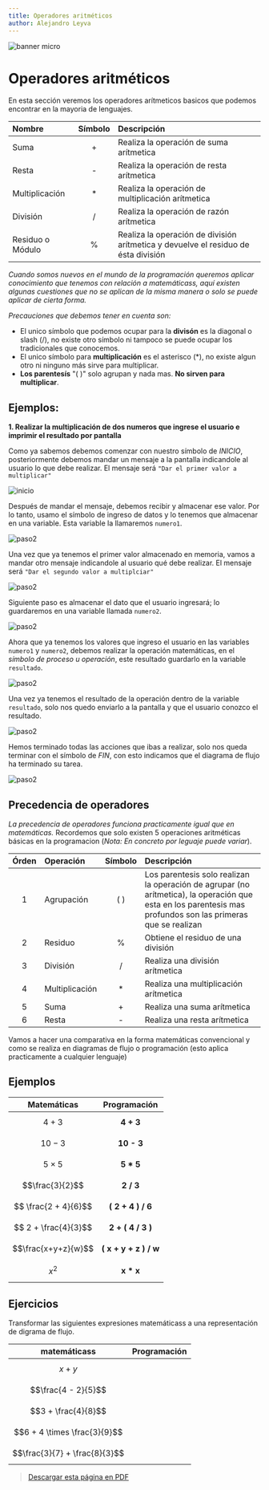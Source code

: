 ```yaml
---
title: Operadores aritméticos
author: Alejandro Leyva
---
```


![banner micro](https://www.alejandro-leyva.com/micro-21/web/imgs/banner.png)

# Operadores aritméticos

En esta sección veremos los operadores arítmeticos basicos que podemos encontrar en la mayoria de lenguajes.

Nombre | Símbolo | Descripción
:-|:-:|:-
Suma| + | Realiza la operación de suma arítmetica
Resta| - | Realiza la operación de resta arítmetica
Multiplicación| * | Realiza la operación de multiplicación arítmetica
División| / | Realiza la operación de razón arítmetica
Residuo o Módulo| % | Realiza la operación de división arítmetica y devuelve el residuo de ésta división

*Cuando somos nuevos en el mundo de la programación queremos aplicar conocimiento que tenemos con relación a matemáticass, aquí existen algunas cuestiones que no se aplican de la misma manera o solo se puede aplicar de cierta forma.*

*Precauciones que debemos tener en cuenta son:*

- El unico símbolo que podemos ocupar para la **divisón** es la diagonal o slash (/), no existe otro símbolo ni tampoco se puede ocupar los tradicionales que conocemos.
- El unico símbolo para **multiplicación** es el asterisco (\*), no existe algun otro ni ninguno más sirve para multiplicar.
- **Los parentesís** "( )" solo agrupan y nada mas. **No sirven para multiplicar**. 

## Ejemplos:

**1. Realizar la multiplicación de dos numeros que ingrese el usuario e imprimir el resultado por pantalla**

Como ya sabemos debemos comenzar con nuestro símbolo de *INICIO*, posteriormente debemos mandar un mensaje a la pantalla indicandole al usuario lo que debe realizar. El mensaje será `"Dar el primer valor a multiplicar"`

![inicio](./img/e3_p2.png)

Después de mandar el mensaje, debemos recibir y almacenar ese valor. Por lo tanto, usamo el símbolo de ingreso de datos y lo tenemos que almacenar en una variable. Esta variable la llamaremos `numero1`.

![paso2](./img/e3_p3.png)

Una vez que ya tenemos el primer valor almacenado en memoria, vamos a mandar otro mensaje indicandole al usuario qué debe realizar. El mensaje será `"Dar el segundo valor a multiplciar"`

![paso2](./img/e3_p4.png)

Siguiente paso es almacenar el dato que el usuario ingresará; lo guardaremos en una variable llamada `numero2`.

![paso2](./img/e3_p5.png)

Ahora que ya tenemos los valores que ingreso el usuario en las variables `numero1` y `numero2`, debemos realizar la operación matemáticas, en el *símbolo de proceso u operación*, este resultado guardarlo en la variable `resultado`.

![paso2](./img/e3_p6.png)

Una vez ya tenemos el resultado de la operación dentro de la variable `resultado`, solo nos quedo enviarlo a la pantalla y que el usuario conozco el resultado.

![paso2](./img/e3_p7.png)

Hemos terminado todas las acciones que ibas a realizar, solo nos queda terminar con el símbolo de *FIN*, con esto indicamos que el diagrama de flujo ha terminado su tarea.

![paso2](./img/e3_p8.png)

## Precedencia de operadores

*La precedencia de operadores funciona practicamente igual que en matemáticas.* Recordemos que solo existen 5 operaciones aritméticas básicas en la programacion (*Nota: En concreto por leguaje puede variar*). 

Órden|Operación| Símbolo| Descripción
:-:|:-|:-:|:-
1|Agrupación| ( ) | Los parentesis solo realizan la operación de agrupar (no arítmetica), la operación que esta en los parentesis mas profundos son las primeras que se realizan
2|Residuo|%| Obtiene el residuo de una división
3|División|/| Realiza una división arítmetica
4|Multiplicación|\*| Realiza una multiplicación arítmetica
5|Suma|+| Realiza una suma arítmetica
6|Resta|-| Realiza una resta arítmetica

Vamos a hacer una comparativa en la forma matemáticas convencional y como se realiza en diagramas de flujo o programación (esto aplica practicamente a cualquier lenguaje)

## Ejemplos

|Matemáticas | Programación|
|-|:-:|
|$$4+3$$|**4 + 3**|
|$$10-3$$|**10 - 3**|
|$$5\times 5$$| **5 \* 5**|
|$$\frac{3}{2}$$| **2 / 3**|
|$$ \frac{2 + 4}{6}$$| **( 2 + 4 ) / 6**|
|$$ 2 +  \frac{4}{3}$$| **2 + ( 4 / 3 )**|
|$$\frac{x+y+z}{w}$$| **( x  + y + z ) / w**|
|$$x ^2$$| **x \* x**|

## Ejercicios 

Transformar las siguientes expresiones matemáticass a una representación de digrama de flujo.

matemáticass | Programación
-|- 
$$x + y$$| 
$$\frac{4 - 2}{5}$$| 
$$3 + \frac{4}{8}$$| 
$$6 + 4 \times \frac{3}{9}$$| 
$$\frac{3}{7} + \frac{8}{3}$$| 

<!-- text autogenerated-->
<blockquote style="" ><p><a href="./05_Operadores_aritmeticos.pdf" target="_blank">Descargar esta página en PDF</a></p> </blockquote>